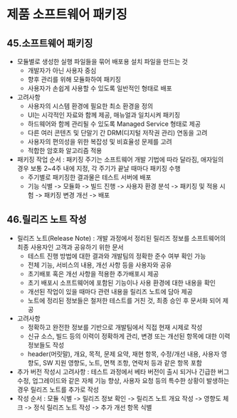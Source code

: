 # 제품 소프트웨어 패키징

## 45.소프트웨어 패키징
- 모듈별로 생성한 실행 파일들을 묶어 배포용 설치 파일을 만드는 것
    - 개발자가 아닌 사용자 중심
    - 향후 관리를 위해 모듈화하여 패키징
    - 사용자가 손쉽게 사용할 수 있도록 일반적인 형태로 배포
- 고려사항
    - 사용자의 시스템 환경에 필요한 최소 환경을 정의
    - UI는 시각적인 자료와 함께 제공, 매뉴얼과 일치시켜 패키징
    - 하드웨어와 함께 관리될 수 있도록 Managed Service 형태로 제공
    - 다른 여러 콘텐츠 및 단말기 간 DRM(디지털 저작권 관리) 연동을 고려
    - 사용자의 편의성을 위한 복잡성 및 비효율성 문제를 고려
    - 적합한 암호화 알고리즘 적용
- 패키징 작업 순서 : 패키징 주기는 소프트웨어 개발 기법에 따라 달라짐, 애자일의 경우 보통 2~4주 내에 지정, 각 주기가 끝날 때마다 패키징 수행
    - 주기별로 패키징한 결과물은 테스트 서버에 배포
    - 기능 식별 -> 모듈화 -> 빌드 진행 -> 사용자 환경 분석 -> 패키징 및 적용 시험 -> 패키징 변경 개선 -> 배포

## 46.릴리즈 노트 작성
- 릴리즈 노트(Release Note) : 개발 과정에서 정리된 릴리즈 정보를 소프트웨어의 최종 사용자인 고객과 공유하기 위한 문서
    - 테스트 진행 방법에 대한 결과와 개발팀의 정확한 준수 여부 확인 가능
    - 전체 기능, 서비스의 내용, 개선 사항 등을 사용자와 공유
    - 초기배포 혹은 개선 사항을 적용한 추가배포시 제공
    - 초기 배포시 소프트웨어에 포함된 기능이나 사용 환경에 대한 내용을 확인
    - 개선된 작업이 있을 때마다 관련 내용을 릴리즈 노트에 담아 제공
    - 노트에 정리된 정보들은 철저한 테스트를 거친 것, 최종 승인 후 문서화 되어 제공
- 고려사항
    - 정확하고 완전한 정보를 기반으로 개발팀에서 직접 현재 시제로 작성
    - 신규 소스, 빌드 등의 이력이 정확하게 관리, 변경 또는 개선된 항목에 대한 이력 정보들도 작성
    - header(머릿말), 개요, 목적, 문제 요약, 재현 항목, 수정/개선 내용, 사용자 영향도, SW 지원 영향도, 노트, 면책 조항, 연락처 등과 같은 항목 포함
- 추가  버전 작성시 고려사항 : 테스트 과정에서 베타 버전이 출시 되거나 긴급한 버그 수정, 업그레이드와 같은 자체 기능 향상, 사용자 요청 등의 특수한 상황이 발생하는 경우 릴리즈 노트를 추가로 작성
- 작성 순서 : 모듈 식별 -> 릴리즈 정보 확인 -> 릴리즈 노트 개요 작성 -> 영향도 체크 -> 정식 릴리즈 노트 작성 -> 추가 개선 항목 식별


